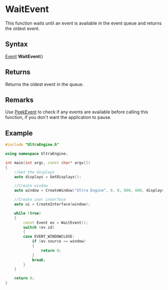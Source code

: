 # WaitEvent

This function waits until an event is available in the event queue and returns the oldest event.

## Syntax

[Event](Event.md) **WaitEvent**()

## Returns

Returns the oldest event in the queue.

## Remarks

Use [PeekEvent](PeekEvent.md) to check if any events are available before calling this function, if you don't want the application to pause.

## Example

```c++
#include "UltraEngine.h"

using namespace UltraEngine;

int main(int argc, const char* argv[])
{
    //Get the displays
    auto displays = GetDisplays();

    //Create window
    auto window = CreateWindow("Ultra Engine", 0, 0, 800, 600, displays[0]);

    //Create user interface
    auto ui = CreateInterface(window);

    while (true)
    {
        const Event ev = WaitEvent();
        switch (ev.id)
        {
        case EVENT_WINDOWCLOSE:
            if (ev.source == window)
            {
                return 0;
            }
            break;
        }
    }

    return 0;
}
```
